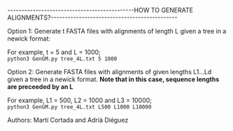 ---------------------------------------------HOW TO GENERATE ALIGNMENTS?---------------------------------------------

Option 1: Generate t FASTA files with alignments of length L given a tree in a newick format:

For example, t = 5 and L = 1000;  
	`python3 GenGM.py tree_4L.txt 5 1000` 

Option 2: Generate FASTA files with alignments of given lengths L1...Ld  given a tree in a newick format. **Note that in this case, sequence lengths are preceeded by an L**

For example, L1 = 500, L2 = 1000 and L3 = 10000;  
	`python3 GenGM.py tree_4L.txt L500 L1000 L10000` 

 Authors: Martí Cortada and Adrià Diéguez
